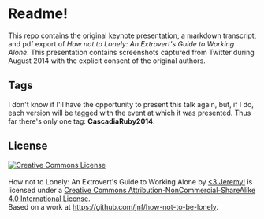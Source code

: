 # Readme!

This repo contains the original keynote presentation, a markdown transcript, and pdf export of *How not to Lonely:* _An Extrovert's Guide to Working Alone_. This presentation contains screenshots captured from Twitter during August 2014 with the explicit consent of the original authors. 

## Tags

I don't know if I'll have the opportunity to present this talk again, but, if I do, each version will be tagged with the event at which it was presented. Thus far there's only one tag: **CascadiaRuby2014**.

## License

<a rel="license" href="http://creativecommons.org/licenses/by-nc-sa/4.0/"><img alt="Creative Commons License" style="border-width:0" src="https://i.creativecommons.org/l/by-nc-sa/4.0/88x31.png" /></a><br /><br /><span xmlns:dct="http://purl.org/dc/terms/" property="dct:title">How not to Lonely: An Extrovert's Guide to Working Alone</span> by <a xmlns:cc="http://creativecommons.org/ns#" href="https://github.com/jnf/how-not-to-be-lonely" property="cc:attributionName" rel="cc:attributionURL"><3 Jeremy!</a> is licensed under a <a rel="license" href="http://creativecommons.org/licenses/by-nc-sa/4.0/">Creative Commons Attribution-NonCommercial-ShareAlike 4.0 International License</a>.<br />Based on a work at <a xmlns:dct="http://purl.org/dc/terms/" href="https://github.com/jnf/how-not-to-be-lonely" rel="dct:source">https://github.com/jnf/how-not-to-be-lonely</a>.
